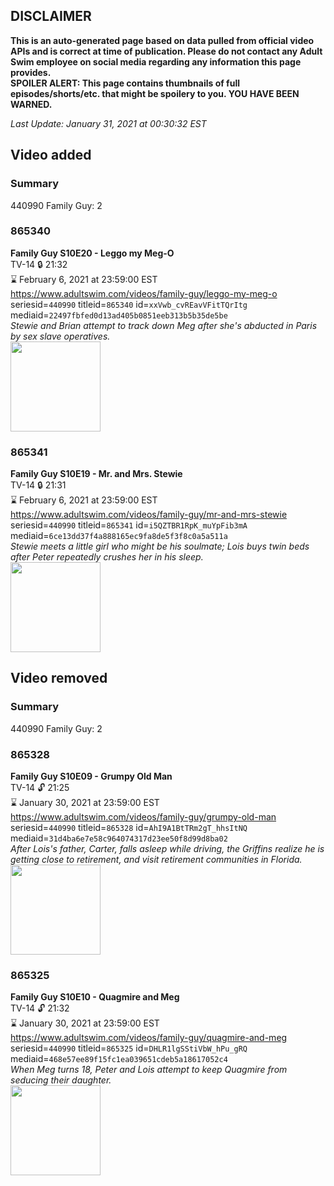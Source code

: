 ## DISCLAIMER
**This is an auto-generated page based on data pulled from official video APIs and is correct at time of publication. Please do not contact any Adult Swim employee on social media regarding any information this page provides.**  
**SPOILER ALERT: This page contains thumbnails of full episodes/shorts/etc. that might be spoilery to you. YOU HAVE BEEN WARNED.**  

_Last Update: January 31, 2021 at 00:30:32 EST_
## Video added
### Summary
440990 Family Guy: 2  
### 865340
**Family Guy S10E20 - Leggo my Meg-O**  
TV-14 🔒 21:32  
⌛ February 6, 2021 at 23:59:00 EST  
https://www.adultswim.com/videos/family-guy/leggo-my-meg-o  
seriesid=`440990` titleid=`865340` id=`xxVwb_cvREavVFitTQrItg` mediaid=`22497fbfed0d13ad405b0851eeb313b5b35de5be`  
_Stewie and Brian attempt to track down Meg after she's abducted in Paris by sex slave operatives._  
<a href="https://i.cdn.turner.com/adultswim/big/image-upload/thumbnails/thumb-2_image-152148502392120.jpg"><img src="https://i.cdn.turner.com/adultswim/big/image-upload/thumbnails/thumb-2_image-152148502392120.jpg" height="144px" /></a>
### 865341
**Family Guy S10E19 - Mr. and Mrs. Stewie**  
TV-14 🔒 21:31  
⌛ February 6, 2021 at 23:59:00 EST  
https://www.adultswim.com/videos/family-guy/mr-and-mrs-stewie  
seriesid=`440990` titleid=`865341` id=`i5QZTBR1RpK_muYpFib3mA` mediaid=`6ce13dd37f4a888165ec9fa8de5f3f8c0a5a511a`  
_Stewie meets a little girl who might be his soulmate; Lois buys twin beds after Peter repeatedly crushes her in his sleep._  
<a href="https://i.cdn.turner.com/adultswim/big/image-upload/thumbnails/thumb-2_image-152148499040620.jpg"><img src="https://i.cdn.turner.com/adultswim/big/image-upload/thumbnails/thumb-2_image-152148499040620.jpg" height="144px" /></a>
## Video removed
### Summary
440990 Family Guy: 2  
### 865328
**Family Guy S10E09 - Grumpy Old Man**  
TV-14 🔓 21:25  
⌛ January 30, 2021 at 23:59:00 EST  
https://www.adultswim.com/videos/family-guy/grumpy-old-man  
seriesid=`440990` titleid=`865328` id=`AhI9A1BtTRm2gT_hhsItNQ` mediaid=`31d4ba6e7e58c964074317d23ee50f8d99d8ba02`  
_After Lois's father, Carter, falls asleep while driving, the Griffins realize he is getting close to retirement, and visit retirement communities in Florida._  
<a href="https://i.cdn.turner.com/adultswim/big/image-upload/thumbnails/thumb-2_image-152088971425410.jpg"><img src="https://i.cdn.turner.com/adultswim/big/image-upload/thumbnails/thumb-2_image-152088971425410.jpg" height="144px" /></a>
### 865325
**Family Guy S10E10 - Quagmire and Meg**  
TV-14 🔓 21:32  
⌛ January 30, 2021 at 23:59:00 EST  
https://www.adultswim.com/videos/family-guy/quagmire-and-meg  
seriesid=`440990` titleid=`865325` id=`DHLR1lgSStiVbW_hPu_gRQ` mediaid=`468e57ee89f15fc1ea039651cdeb5a18617052c4`  
_When Meg turns 18, Peter and Lois attempt to keep Quagmire from seducing their daughter._  
<a href="https://i.cdn.turner.com/adultswim/big/image-upload/thumbnails/thumb-2_image-152088975273513.jpg"><img src="https://i.cdn.turner.com/adultswim/big/image-upload/thumbnails/thumb-2_image-152088975273513.jpg" height="144px" /></a>
